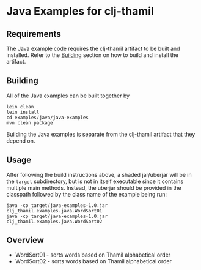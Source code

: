 # Java Examples for clj-thamil

## Requirements

The Java example code requires the clj-thamil artifact to be built and installed.  Refer to the [Building](../../../README.md) section on how to build and install the artifact.

## Building

All of the Java examples can be built together by
```
lein clean
lein install
cd examples/java/java-examples
mvn clean package
```

Building the Java examples is separate from the clj-thamil artifact that they depend on.

## Usage

After following the build instructions above, a shaded jar/uberjar will be in the `target` subdirectory, but is not
in itself executable since it contains multiple main methods.
Instead, the uberjar should be provided in the classpath followed by
the class name of the example being run:
```
java -cp target/java-examples-1.0.jar clj_thamil.examples.java.WordSort01
java -cp target/java-examples-1.0.jar clj_thamil.examples.java.WordSort02
```

## Overview

* WordSort01 - sorts words based on Thamil alphabetical order
* WordSort02 - sorts words based on Thamil alphabetical order
